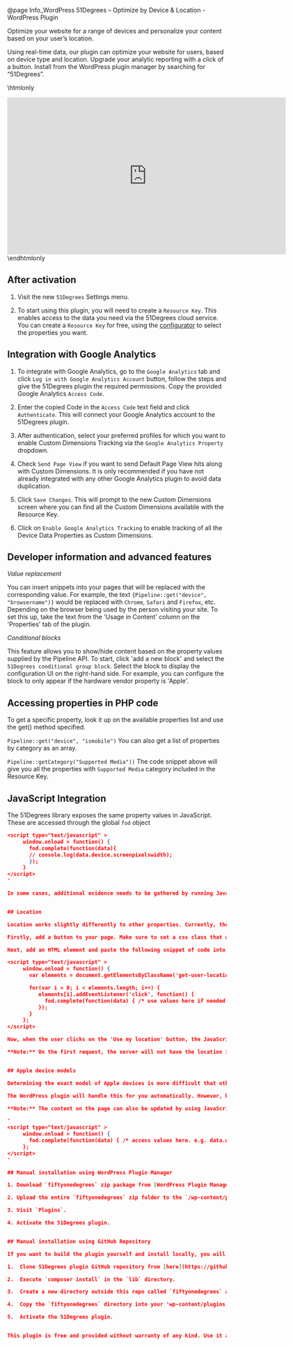 @page Info_WordPress 51Degrees – Optimize by Device & Location - WordPress Plugin

Optimize your website for a range of devices and personalize your content based on your user’s location.

Using real-time data, our plugin can optimize your website for users, based on device type and location. Upgrade your analytic reporting with a click of a button. Install from the WordPress plugin manager by searching for “51Degrees”.

\htmlonly
<iframe src="https://player.vimeo.com/video/631017900/8e8c844804" width="640" height="360" frameborder="0" allow="autoplay; fullscreen" allowfullscreen></iframe>
\endhtmlonly

## After activation

1.  Visit the new `51Degrees` Settings menu.

2.  To start using this plugin, you will need to create a `Resource Key`. This enables access to the data you need via the 51Degrees cloud service. You can 
    create a `Resource Key` for free, using the [configurator](https://configure.51degrees.com/) to select the properties you want.


## Integration with Google Analytics

1.  To integrate with Google Analytics, go to the `Google Analytics` tab and click `Log in with Google Analytics Account` button, follow the steps and give the 51Degrees plugin the required permissions. Copy the provided Google Analytics `Access Code`.

2.  Enter the copied Code in the `Access Code` text field and click `Authenticate`. This will connect your Google Analytics account to the 51Degrees plugin.

3.  After authentication, select your preferred profiles for which you want to enable Custom Dimensions Tracking via the `Google Analytics Property` dropdown.

4.  Check `Send Page View` if you want to send Default Page View hits along with Custom Dimensions. It is only recommended if you have not already integrated with any other Google Analytics plugin to avoid data duplication.

5.  Click `Save Changes`. This will prompt to the new Custom Dimensions screen where you can find all the Custom Dimensions available with the Resource Key.

6.  Click on `Enable Google Analytics Tracking` to enable tracking of all the Device Data Properties as Custom Dimensions.


## Developer information and advanced features

*Value replacement*

You can insert snippets into your pages that will be replaced with the corresponding value. For example, the text `{Pipeline::get("device", "browsername")}` would be replaced with `Chrome`, `Safari` and `Firefox`, etc. Depending on the browser being used by the person visiting your site. To set this up, take the text from the 'Usage in Content' column on the 'Properties' tab of the plugin.

*Conditional blocks*

This feature allows you to show/hide content based on the property values supplied by the Pipeline API. To start, click 'add a new block' and select the `51Degrees conditional group block`. Select the block to display the configuration UI on the right-hand side. For example, you can configure the block to only appear if the hardware vendor property is 'Apple'.


## Accessing properties in PHP code

To get a specific property, look it up on the available properties list and use the get() method specified.

`Pipeline::get("device", "ismobile")`
You can also get a list of properties by category as an array.

`Pipeline::getCategory("Supported Media"))`
The code snippet above will give you all the properties with `Supported Media` category included in the Resource Key.

## JavaScript Integration

The 51Degrees library exposes the same property values in JavaScript. These are accessed through the global `fod` object

```json
<script type="text/javascript" >
     window.onload = function() {
       fod.complete(function(data){
       // console.log(data.device.screenpixelswidth);
       });
     }
</script>
'

In some cases, additional evidence needs to be gathered by running JavaScript on the client. This is mostly handled automatically by the plugin and the fod object. For specific examples, see the 'Location' and 'Apple device models' sections below.


## Location

Location works slightly differently to other properties. Currently, the address is determined from the location provided by the client's device. When this data is requested, a confirmation pop-up will appear. It is good practice to delay the appearance of this pop-up until the location is really needed. Otherwise, the user may not know why they are being asked for the information and is more likely to refuse. To facilitate this, the location data needs to be explicitly requested by adding some additional JavaScript. There are many ways to do this but for an example, we have gone with the simplest approach.

Firstly, add a button to your page. Make sure to set a css class that we can use to identify this button and add an event to it.

Next, add an HTML element and paste the following snippet of code into it:

<script type="text/javascript" >
     window.onload = function() {
       var elements = document.getElementsByClassName('get-user-location');

       for(var i = 0; i < elements.length; i++) {
          elements[i].addEventListener('click', function() {
            fod.complete(function(data) { /* use values here if needed e.g. data.location.country will contain country the user is in */ }, 'location');
          });
       }
     };
</script>

Now, when the user clicks on the 'Use my location' button, the JavaScript that we pasted in will execute. This lets the global `fod` object know that we want access to the location data, which in turn causes the 'wants to know your location' confirmation pop-up to be displayed.

**Note:** On the first request, the server will not have the location information so the location properties will not have values. After the button is clicked, we need to make another request to the server for the location values to be populated. The content on the page can also be updated by using JavaScript, rather than waiting for the user to make a second request. This involves editing the JavaScript snippet above to update the page within the callback function that is passed to fod.complete.


## Apple device models

Determining the exact model of Apple devices is more difficult that others. This is because Apple include limited information about the device hardware in the 'User-Agent' HTTP header that is sent to the webserver. To get around this problem, device detection uses JavaScript that runs directly on the client to gather some additional information. This can usually be used to determine the exact model of device and will at least narrow down the possibilities.

The WordPress plugin will handle this for you automatically. However, be aware that, due to having to get additional data from the client, the model may be less clear on the first request than on subsequent requests. After the JavaScript runs on the client, a second request is made and the array of values would be significantly narrowed down.

**Note:** The content on the page can also be updated by using JavaScript, rather than waiting for the user to make a second request. The global `fod` object can be used to pass a callback that is executed when the updated values are available. For example:

'
<script type="text/javascript" >
     window.onload = function() {
       fod.complete(function(data) { /* access values here. e.g. data.device.hardwarename */ });
     };
</script>
'

## Manual installation using WordPress Plugin Manager

1. Download `fiftyonedegrees` zip package from [WordPress Plugin Manager](https://wordpress.org/plugins/wp-plugin-manager/).

2. Upload the entire `fiftyonedegrees` zip folder to the `/wp-content/plugins/` directory.

3. Visit `Plugins`.

4. Activate the 51Degrees plugin.


## Manual installation using GitHub Repository

If you want to build the plugin yourself and install locally, you will need to follow these steps:

1.  Clone 51Degrees plugin GitHub repository from [here](https://github.com/51Degrees/pipeline-wordpress/).

2.  Execute `composer install` in the `lib` directory.

3.  Create a new directory outside this repo called `fiftyonedegrees` and copy all directories and php files from the root of this repo into it.

4.  Copy the `fiftyonedegrees` directory into your 'wp-content/plugins' directory.

5.  Activate the 51Degrees plugin.


This plugin is free and provided without warranty of any kind. Use it at your own risk, 51Degrees is not responsible for any improper use of this plugin, nor for any damage it might cause to your site. Always backup all your data before installing a new plugin.